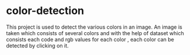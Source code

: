 # color-detection

This project is used to detect the various colors in an image.
An image is taken which consists of several colors and with the help of dataset which consists each code and rgb values for each color , each color can be detected by clicking on it.
